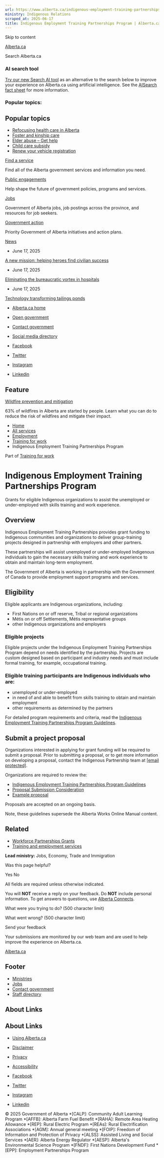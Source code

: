 ```yaml
---
url: https://www.alberta.ca/indigenous-employment-training-partnerships-program
ministry: Indigenous Relations
scraped_at: 2025-06-17
title: Indigenous Employment Training Partnerships Program | Alberta.ca
---
```


Skip to content

[ Alberta.ca ](/ "Home")

Search Alberta.ca

### AI search tool

[Try our new Search AI tool](//searchai.alberta.ca/) as an alternative to the search below to improve your experience on Alberta.ca using artificial intelligence. See the [AISearch fact sheet](/system/files/ti-searchai-on-alberta-ca.pdf) for more information.

### Popular topics:

## Popular topics

  * [Refocusing health care in Alberta](/refocusing-health-care-in-alberta)
  * [Foster and kinship care](/foster-and-kinship-care)
  * [Elder abuse – Get help](/get-help-elder-abuse)
  * [Child care subsidy](/child-care-subsidy)
  * [Renew your vehicle registration](/vehicle-registration-renewal)



[Find a service](/all-services)

Find all of the Alberta government services and information you need.

[Public engagements](/public-engagement)

Help shape the future of government policies, programs and services.

[Jobs](/find-a-job)

Government of Alberta jobs, job postings across the province, and resources for job seekers.

[Government action](/government-action)

Priority Government of Alberta initiatives and action plans.

[News](/news)

  * June 17, 2025

[A new mission: helping heroes find civilian success](https://www.alberta.ca/release.cfm?xID=93484F8D4F239-0C19-0C50-EE5C10A1AA7DAE94)

  * June 17, 2025

[Eliminating the bureaucratic vortex in hospitals](https://www.alberta.ca/release.cfm?xID=93483F686E9DD-DC45-057A-D2A880EADB182292)

  * June 17, 2025

[Technology transforming tailings ponds](https://www.alberta.ca/release.cfm?xID=93482F3A82391-952D-4BA8-4FA399D7A9C03AE9)




  * [Alberta.ca home](/government-of-alberta)
  * [Open government](/open-government-program)
  * [Contact government](https://www.alberta.ca/contact.cfm)
  * [Social media directory](/social-media-directory)



  * [Facebook](https://www.facebook.com/youralberta.ca/)
  * [Twitter](https://twitter.com/YourAlberta)
  * [Instagram](https://www.instagram.com/youralberta/)
  * [Linkedin](https://www.linkedin.com/company/government-of-alberta/)



## Feature

[Wildfire prevention and mitigation](/wildfire-prevention-and-mitigation)

63% of wildfires in Alberta are started by people. Learn what you can do to reduce the risk of wildfires and mitigate their impact.

  * [Home](/)
  * [All services](/all-services)
  * [Employment](/employment-topic)
  * [Training for work](/training-for-work)
  * Indigenous Employment Training Partnerships Program



Part of [Training for work](/training-for-work)

#  Indigenous Employment Training Partnerships Program

Grants for eligible Indigenous organizations to assist the unemployed or under-employed with skills training and work experience. 

## Overview

Indigenous Employment Training Partnerships provides grant funding to Indigenous communities and organizations to deliver group-training projects designed in partnership with employers and other partners.

These partnerships will assist unemployed or under-employed Indigenous individuals to gain the necessary skills training and work experience to obtain and maintain long-term employment.

The Government of Alberta is working in partnership with the Government of Canada to provide employment support programs and services.

## Eligibility

Eligible applicants are Indigenous organizations, including:

  * First Nations on or off reserve, Tribal or regional organizations
  * Métis on or off Settlements, Métis representative groups
  * other Indigenous organizations and employers



### Eligible projects

Eligible projects under the Indigenous Employment Training Partnerships Program depend on needs identified by the partnership. Projects are custom designed based on participant and industry needs and must include formal training, for example, occupational training.

### Eligible training participants are Indigenous individuals who are:

  * unemployed or under-employed
  * in need of and able to benefit from skills training to obtain and maintain employment
  * other requirements as determined by the partners



For detailed program requirements and criteria, read the [Indigenous Employment Training Partnerships Program Guidelines](https://open.alberta.ca/publications/indigenous-employment-training-partnerships-program-guidelines).

## Submit a project proposal

Organizations interested in applying for grant funding will be required to submit a proposal. Prior to submitting a proposal, or to get more information on developing a proposal, contact the Indigenous Partnership team at [[email protected]](/cdn-cgi/l/email-protection#167f667556717960387774387577).

Organizations are required to review the:

  * [Indigenous Employment Training Partnerships Program Guidelines](https://open.alberta.ca/publications/indigenous-employment-training-partnerships-program-guidelines)
  * [Proposal Submission Consideration](/system/files/custom_downloaded_images/lbr-indigenous-employment-training-partnerships-proposal-factsheet.pdf "lbr-indigenous-employment-training-partnerships-proposal-factsheet.pdf")
  * [Example proposal](/system/files/custom_downloaded_images/lbr-Indigenous-employment-training-example-proposal.pdf "lbr-Indigenous-employment-training-example-proposal.pdf")



Proposals are accepted on an ongoing basis.

Note, these guidelines supersede the Alberta Works Online Manual content.

## Related

  * [Workforce Partnerships Grants](/workforce-partnerships-grants)
  * [Training and employment services](/training-and-employment-services)



**Lead ministry:** Jobs, Economy, Trade and Immigration

Was this page helpful?

Yes No

All fields are required unless otherwise indicated. 

You will **NOT** receive a reply on your feedback. Do **NOT** include personal information. To get answers to questions, use [Alberta Connects](https://www.alberta.ca/contact.cfm#forms). 

What were you trying to do? (500 character limit)

What went wrong? (500 character limit)

Send your feedback

Your submissions are monitored by our web team and are used to help improve the experience on Alberta.ca.

[Alberta.ca](/ "Home")

## Footer

  * [Ministries](/ministries)
  * [Jobs](/find-a-job)
  * [Contact government](/contact-government)
  * [Staff directory](/staff-directory.cfm)



## About Links

## About Links

  * [Using Alberta.ca](/usingthissite)
  * [Disclaimer](/disclaimer)
  * [Privacy](/privacystatement)
  * [Accessibility](/accessibility)



  * [Facebook](https://www.facebook.com/youralberta.ca/)
  * [Twitter](https://twitter.com/YourAlberta)
  * [Instagram](https://www.instagram.com/youralberta/)
  * [Linkedin](https://www.linkedin.com/company/government-of-alberta/)



© 2025 Government of Alberta 
  *[CALP]: Community Adult Learning Program
  *[AFFB]: Alberta Farm Fuel Benefit
  *[RAHA]: Remote Area Heating Allowance
  *[REP]: Rural Electric Program
  *[REAs]: Rural Electrification Associations
  *[AGM]: Annual general meeting
  *[FOIP]: Freedom of Information and Protection of Privacy
  *[ALSS]: Assisted Living and Social Services
  *[AER]: Alberta Energy Regulator
  *[AESP]: Alberta's Environmental Science Program
  *[FNDF]: First Nations Development Fund
  *[EPP]: Employment Partnerships Program
